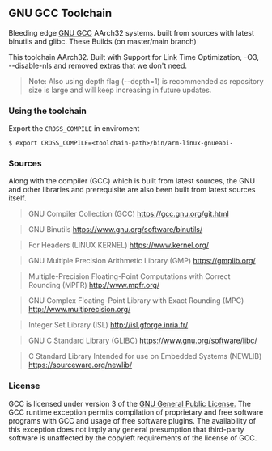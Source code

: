 ## GNU GCC Toolchain

Bleeding edge [GNU GCC](https://gcc.gnu.org/) AArch32 systems. built from sources with latest binutils and glibc. These Builds (on master/main branch) 

This toolchain AArch32. Built with Support for Link Time Optimization, -O3, --disable-nls and removed extras that we don't need.

>  Note: Also using depth flag (--depth=1) is recommended as repository size is large and will keep increasing in future updates.

### Using the toolchain

Export the `CROSS_COMPILE` in enviroment

```
$ export CROSS_COMPILE=<toolchain-path>/bin/arm-linux-gnueabi-
```

### Sources

Along with the compiler (GCC) which is built from latest sources, the GNU and other libraries and prerequisite are also been built from latest sources itself.

> GNU Compiler Collection (GCC) https://gcc.gnu.org/git.html

> GNU Binutils https://www.gnu.org/software/binutils/

> For Headers (LINUX KERNEL) https://www.kernel.org/

> GNU Multiple Precision Arithmetic Library (GMP) https://gmplib.org/

> Multiple-Precision Floating-Point Computations with Correct Rounding (MPFR) http://www.mpfr.org/

> GNU Complex Floating-Point Library with Exact Rounding (MPC) http://www.multiprecision.org/

> Integer Set Library (ISL) http://isl.gforge.inria.fr/

> GNU C Standard Library (GLIBC) https://www.gnu.org/software/libc/

> C Standard Library Intended for use on Embedded Systems (NEWLIB) https://sourceware.org/newlib/

### License

GCC is licensed under version 3 of the [GNU General Public License.](https://www.gnu.org/licenses/gpl-3.0.html)
The GCC runtime exception permits compilation of proprietary and free software programs with GCC and usage of free software plugins. The availability of this exception does not imply any general presumption that third-party software is unaffected by the copyleft requirements of the license of GCC. 

